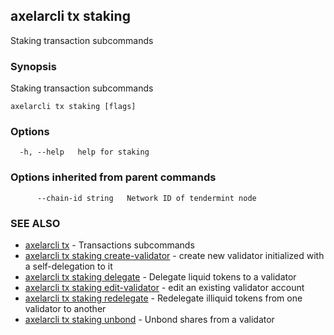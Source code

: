 ## axelarcli tx staking

Staking transaction subcommands

### Synopsis

Staking transaction subcommands

```
axelarcli tx staking [flags]
```

### Options

```
  -h, --help   help for staking
```

### Options inherited from parent commands

```
      --chain-id string   Network ID of tendermint node
```

### SEE ALSO

- [axelarcli tx](axelarcli_tx.md)	 - Transactions subcommands
- [axelarcli tx staking create-validator](axelarcli_tx_staking_create-validator.md)	 - create new validator initialized with a self-delegation to it
- [axelarcli tx staking delegate](axelarcli_tx_staking_delegate.md)	 - Delegate liquid tokens to a validator
- [axelarcli tx staking edit-validator](axelarcli_tx_staking_edit-validator.md)	 - edit an existing validator account
- [axelarcli tx staking redelegate](axelarcli_tx_staking_redelegate.md)	 - Redelegate illiquid tokens from one validator to another
- [axelarcli tx staking unbond](axelarcli_tx_staking_unbond.md)	 - Unbond shares from a validator
